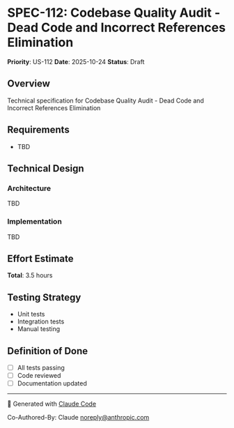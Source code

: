 # SPEC-112: Codebase Quality Audit - Dead Code and Incorrect References Elimination

**Priority**: US-112
**Date**: 2025-10-24
**Status**: Draft

## Overview

Technical specification for Codebase Quality Audit - Dead Code and Incorrect References Elimination

## Requirements

- TBD

## Technical Design

### Architecture

TBD

### Implementation

TBD

## Effort Estimate

**Total**: 3.5 hours

## Testing Strategy

- Unit tests
- Integration tests
- Manual testing

## Definition of Done

- [ ] All tests passing
- [ ] Code reviewed
- [ ] Documentation updated

---

🤖 Generated with [Claude Code](https://claude.com/claude-code)

Co-Authored-By: Claude <noreply@anthropic.com>
